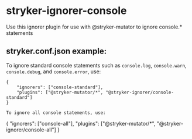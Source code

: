 # stryker-ignorer-console
Use this ignorer plugin for use with @stryker-mutator to ignore console.* statements

## stryker.conf.json example:

To ignore standard console statements such as `console.log`, `console.warn`, `console.debug`, and `console.error`, use:
```
{
    "ignorers": ["console-standard"],
    "plugins": ["@stryker-mutator/*", "@stryker-ignorer/console-standard"]
}
```

```
To ignore all console statements, use:
```
{
    "ignorers": ["console-all"],
    "plugins": ["@stryker-mutator/*", "@stryker-ignorer/console-all"]
}
```